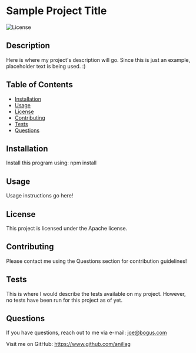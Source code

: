 # Sample Project Title
![License](https://img.shields.io/badge/License-Apache-success)
## Description

Here is where my project's description will go.  Since this is just an example, placeholder text is being used. :)

## Table of Contents

- [Installation](#installation)
- [Usage](#usage)
- [License](#license)
- [Contributing](#contributing)
- [Tests](#tests)
- [Questions](#questions)

## Installation

Install this program using:  npm install

## Usage

Usage instructions go here!

## License
  
  This project is licensed under the Apache license.
  
  

## Contributing

Please contact me using the Questions section for contribution guidelines!

## Tests

This is where I would describe the tests available on my project.  However, no tests have been run for this project as of yet.

## Questions

If you have questions, reach out to me via e-mail:  joe@bogus.com

Visit me on GitHub:  https://www.github.com/anillag

